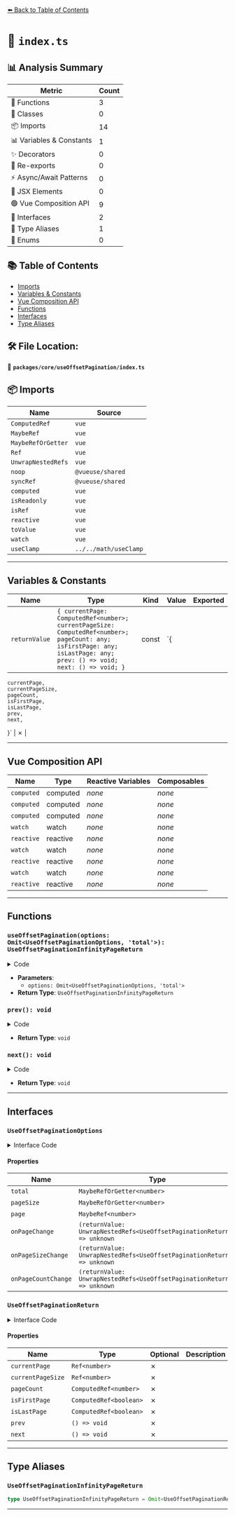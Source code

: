[⬅️ Back to Table of Contents](../../../index.md)

# 📄 `index.ts`

## 📊 Analysis Summary

| Metric | Count |
|--------|-------|
| 🔧 Functions | 3 |
| 🧱 Classes | 0 |
| 📦 Imports | 14 |
| 📊 Variables & Constants | 1 |
| ✨ Decorators | 0 |
| 🔄 Re-exports | 0 |
| ⚡ Async/Await Patterns | 0 |
| 💠 JSX Elements | 0 |
| 🟢 Vue Composition API | 9 |
| 📐 Interfaces | 2 |
| 📑 Type Aliases | 1 |
| 🎯 Enums | 0 |

## 📚 Table of Contents

- [Imports](#imports)
- [Variables & Constants](#variables-constants)
- [Vue Composition API](#vue-composition-api)
- [Functions](#functions)
- [Interfaces](#interfaces)
- [Type Aliases](#type-aliases)

## 🛠️ File Location:
📂 **`packages/core/useOffsetPagination/index.ts`**

## 📦 Imports

| Name | Source |
|------|--------|
| `ComputedRef` | `vue` |
| `MaybeRef` | `vue` |
| `MaybeRefOrGetter` | `vue` |
| `Ref` | `vue` |
| `UnwrapNestedRefs` | `vue` |
| `noop` | `@vueuse/shared` |
| `syncRef` | `@vueuse/shared` |
| `computed` | `vue` |
| `isReadonly` | `vue` |
| `isRef` | `vue` |
| `reactive` | `vue` |
| `toValue` | `vue` |
| `watch` | `vue` |
| `useClamp` | `../../math/useClamp` |


---

## Variables & Constants

| Name | Type | Kind | Value | Exported |
|------|------|------|-------|----------|
| `returnValue` | `{ currentPage: ComputedRef<number>; currentPageSize: ComputedRef<number>; pageCount: any; isFirstPage: any; isLastPage: any; prev: () => void; next: () => void; }` | const | `{
    currentPage,
    currentPageSize,
    pageCount,
    isFirstPage,
    isLastPage,
    prev,
    next,
  }` | ✗ |


---

## Vue Composition API

| Name | Type | Reactive Variables | Composables |
|------|------|-------------------|-------------|
| `computed` | computed | *none* | *none* |
| `computed` | computed | *none* | *none* |
| `computed` | computed | *none* | *none* |
| `watch` | watch | *none* | *none* |
| `reactive` | reactive | *none* | *none* |
| `watch` | watch | *none* | *none* |
| `reactive` | reactive | *none* | *none* |
| `watch` | watch | *none* | *none* |
| `reactive` | reactive | *none* | *none* |


---

## Functions

### `useOffsetPagination(options: Omit<UseOffsetPaginationOptions, 'total'>): UseOffsetPaginationInfinityPageReturn`

<details><summary>Code</summary>

```ts
export function useOffsetPagination(options: Omit<UseOffsetPaginationOptions, 'total'>): UseOffsetPaginationInfinityPageReturn
```
</details>

- **Parameters**:
  - `options: Omit<UseOffsetPaginationOptions, 'total'>`
- **Return Type**: `UseOffsetPaginationInfinityPageReturn`
### `prev(): void`

<details><summary>Code</summary>

```ts
function prev() {
    currentPage.value--
  }
```
</details>

- **Return Type**: `void`
### `next(): void`

<details><summary>Code</summary>

```ts
function next() {
    currentPage.value++
  }
```
</details>

- **Return Type**: `void`

---

## Interfaces

### `UseOffsetPaginationOptions`

<details><summary>Interface Code</summary>

```ts
export interface UseOffsetPaginationOptions {
  /**
   * Total number of items.
   */
  total?: MaybeRefOrGetter<number>

  /**
   * The number of items to display per page.
   * @default 10
   */
  pageSize?: MaybeRefOrGetter<number>

  /**
   * The current page number.
   * @default 1
   */
  page?: MaybeRef<number>

  /**
   * Callback when the `page` change.
   */
  onPageChange?: (returnValue: UnwrapNestedRefs<UseOffsetPaginationReturn>) => unknown

  /**
   * Callback when the `pageSize` change.
   */
  onPageSizeChange?: (returnValue: UnwrapNestedRefs<UseOffsetPaginationReturn>) => unknown

  /**
   * Callback when the `pageCount` change.
   */
  onPageCountChange?: (returnValue: UnwrapNestedRefs<UseOffsetPaginationReturn>) => unknown
}
```
</details>

#### Properties

| Name | Type | Optional | Description |
|------|------|----------|-------------|
| `total` | `MaybeRefOrGetter<number>` | ✓ |  |
| `pageSize` | `MaybeRefOrGetter<number>` | ✓ |  |
| `page` | `MaybeRef<number>` | ✓ |  |
| `onPageChange` | `(returnValue: UnwrapNestedRefs<UseOffsetPaginationReturn>) => unknown` | ✓ |  |
| `onPageSizeChange` | `(returnValue: UnwrapNestedRefs<UseOffsetPaginationReturn>) => unknown` | ✓ |  |
| `onPageCountChange` | `(returnValue: UnwrapNestedRefs<UseOffsetPaginationReturn>) => unknown` | ✓ |  |

### `UseOffsetPaginationReturn`

<details><summary>Interface Code</summary>

```ts
export interface UseOffsetPaginationReturn {
  currentPage: Ref<number>
  currentPageSize: Ref<number>
  pageCount: ComputedRef<number>
  isFirstPage: ComputedRef<boolean>
  isLastPage: ComputedRef<boolean>
  prev: () => void
  next: () => void
}
```
</details>

#### Properties

| Name | Type | Optional | Description |
|------|------|----------|-------------|
| `currentPage` | `Ref<number>` | ✗ |  |
| `currentPageSize` | `Ref<number>` | ✗ |  |
| `pageCount` | `ComputedRef<number>` | ✗ |  |
| `isFirstPage` | `ComputedRef<boolean>` | ✗ |  |
| `isLastPage` | `ComputedRef<boolean>` | ✗ |  |
| `prev` | `() => void` | ✗ |  |
| `next` | `() => void` | ✗ |  |


---

## Type Aliases

### `UseOffsetPaginationInfinityPageReturn`

```ts
type UseOffsetPaginationInfinityPageReturn = Omit<UseOffsetPaginationReturn, 'isLastPage'>;
```


---